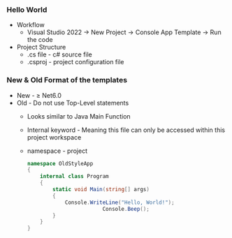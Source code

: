 ### Hello World

- Workflow
    - Visual Studio 2022 → New Project → Console App Template → Run the code
- Project Structure
    - .cs file - c# source file
    - .csproj - project configuration file

### New & Old Format of the templates

- New - ≥ Net6.0
- Old - Do not use Top-Level statements
    - Looks similar to Java Main Function
    - Internal keyword - Meaning this file can only be accessed within this project workspace
    - namespace - project
        
        ```csharp
        namespace OldStyleApp
        {
            internal class Program
            {
                static void Main(string[] args)
                {
                    Console.WriteLine("Hello, World!");
        						Console.Beep();
                }
            }
        }
        ```